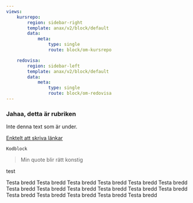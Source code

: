 ```yaml
---
views:
    kursrepo:
        region: sidebar-right
        template: anax/v2/block/default
        data:
            meta:
                type: single
                route: block/om-kursrepo

    redovisa:
        region: sidebar-left
        template: anax/v2/block/default
        data:
            meta:
                type: single
                route: block/om-redovisa
---
```


### Jahaa, detta är rubriken
Inte denna text som är under.

[Enktelt att skriva länkar](https://www.google.com)

`Kodblock`

> Min quote blir rätt konstig

test

Testa bredd Testa bredd Testa bredd Testa bredd Testa bredd
Testa bredd Testa bredd Testa bredd Testa bredd Testa bredd Testa bredd Testa bredd Testa bredd Testa bredd Testa bredd Testa bredd Testa bredd 

